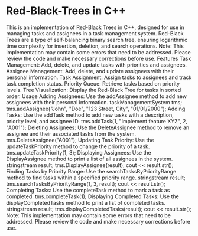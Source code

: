 # Red-Black-Trees in C++
This is an implementation of Red-Black Trees in C++, designed for use in managing tasks and assignees in a task management system. Red-Black Trees are a type of self-balancing binary search tree, ensuring logarithmic time complexity for insertion, deletion, and search operations.
Note:
This implementation may contain some errors that need to be addressed. Please review the code and make necessary corrections before use.
Features
Task Management: Add, delete, and update tasks with priorities and assignees.
Assignee Management: Add, delete, and update assignees with their personal information.
Task Assignment: Assign tasks to assignees and track task completion status.
Priority Queue: Retrieve tasks based on priority levels.
Tree Visualization: Display the Red-Black Tree for tasks in sorted order.
Usage
Adding Assignees: Use the addAssignee method to add new assignees with their personal information.
taskManagementSystem tms;
tms.addAssignee("John", "Doe", "123 Street, City", "01/01/2000");
Adding Tasks: Use the addTask method to add new tasks with a description, priority level, and assignee ID.
tms.addTask(1, "Implement feature XYZ", 2, "A001");
Deleting Assignees: Use the DeleteAssignee method to remove an assignee and their associated tasks from the system.
tms.DeleteAssignee("A001");
Updating Task Priority: Use the updateTaskPriority method to change the priority of a task.
tms.updateTaskPriority(1, 3);
Displaying Assignees: Use the DisplayAssignee method to print a list of all assignees in the system.
stringstream result;
tms.DisplayAssignee(result);
cout << result.str();
Finding Tasks by Priority Range: Use the searchTasksByPriorityRange method to find tasks within a specified priority range.
stringstream result;
tms.searchTasksByPriorityRange(1, 3, result);
cout << result.str();
Completing Tasks: Use the completeTask method to mark a task as completed.
tms.completeTask(1);
Displaying Completed Tasks: Use the displayCompletedTasks method to print a list of completed tasks.
stringstream result;
tms.displayCompletedTasks(result);
cout << result.str();
Note:
This implementation may contain some errors that need to be addressed. Please review the code and make necessary corrections before use.
